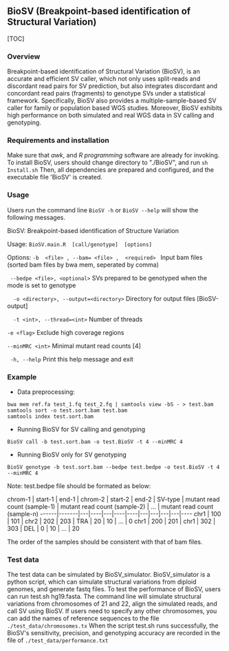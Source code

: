 ## BioSV (Breakpoint-based identification of Structural Variation)

[TOC]


### Overview

Breakpoint-based identification of Structural Variation (BioSV), is an accurate and efficient SV caller, which not only uses split-reads and discordant read pairs for SV prediction, but also integrates discordant and concordant read pairs (fragments) to genotype SVs under a statistical framework. Specifically, BioSV also provides a multiple-sample-based SV caller for family or population based WGS studies. Moreover, BioSV exhibits high performance on both simulated and real WGS data in SV calling and genotyping.

### Requirements and installation

Make sure that *awk*, and *R programming* software are already for invoking.
To install BioSV, users should change directory to "./BioSV", and run 
`sh Install.sh`
Then, all dependencies are prepared and configured, and the executable file 'BioSV' is created.

### Usage 

  Users run the command line `BioSV -h` or `BioSV --help` will show the following messages.
  
  BioSV: Breakpoint-based identification of Structure Variation
            
  Usage: 
`BioSV.main.R  [call/genotype]  [options]`
 
Options:
`-b  <file> , --bam= <file> ,  <required> `
        Input bam files (sorted bam files by bwa mem, seperated by comma)
        
 ` --bedpe <file>, <optional>`
        SVs prepared to be genotyped when the mode is set to genotype
        
`  -o <directory>, --output=<directory>`
        Directory for output files [BioSV-output]
        
`  -t <int>, --thread=<int>`
        Number of threads
        
`-e <flag>`
        Exclude high coverage regions
        
`--minMRC <int>`
        Minimal mutant read counts [4]
        
 ` -h, --help`
        Print this help message and exit
 
### Example

- Data preprocessing:
 ```
 bwa mem ref.fa test_1.fq test_2.fq | samtools view -bS - > test.bam
 samtools sort -o test.sort.bam test.bam
 samtools index test.sort.bam
 ```

- Running BioSV for SV calling and genotyping
 ```
 BioSV call -b test.sort.bam -o test.BioSV -t 4 --minMRC 4 
 ```

- Running BioSV only for SV genotyping
 ```
 BioSV genotype -b test.sort.bam --bedpe test.bedpe -o test.BioSV -t 4 --minMRC 4 
 ```

Note: test.bedpe file should be formated as below:

chrom-1 | start-1 | end-1  | chrom-2 | start-2	| end-2 | 	SV-type | mutant read count (sample-1)	| mutant read count (sample-2) | ... | mutant read count (sample-n)
------|-------|---|----|---|----|----|---|---|---|---|----
chr1 |	100	| 101 | chr2 | 202 | 203 | TRA | 20 | 10 |  ...	| 0 
chr1 |	200 | 201 | chr1 | 302 | 303 | DEL | 0 | 10 | ... | 20 

The order of the samples should be consistent with that of bam files. 

### Test data

The test data can be simulated by BioSV_simulator. BioSV_simulator is a python script, which can simulate structural variations from diploid genomes, and generate fastq files.
To test the performance of BioSV, users can run test.sh hg19.fasta. The command line will simulate structural variations from chromosomes of 21 and 22, align the simulated reads, and call SV using BioSV. 
If users need to specify any other chromosomes, you can add the names of reference sequences to the file 
`./test_data/chromosomes.tx`
When the script test.sh runs successfully, the BioSV's sensitivity, precision, and genotyping accuracy are recorded in the file of 
`./test_data/performance.txt`



